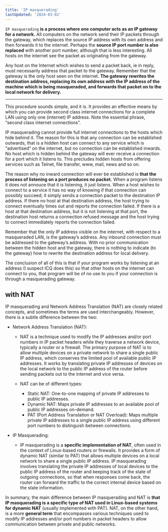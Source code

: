 ```yaml
---
title: 'IP masquerading'
lastUpdated: '2024-03-02'
---
```


`IP masquerading` **is a process where one computer acts as an IP gateway for a network.** All computers on the network send their IP packets through the gateway, which replaces the source IP address with its own address and then forwards it to the internet. Perhaps the **source IP port number is also replaced** with another port number, although that is less interesting.  All hosts on the internet see the packet as originating from the gateway.

Any host on the Internet which wishes to send a packet back, ie in reply, must necessarily address that packet to the gateway. Remember that the gateway is the only host seen on the internet. **The gateway rewrites the destination address, replacing its own address with the IP address of the machine which is being masqueraded, and forwards that packet on to the local network for delivery.**

---

This procedure sounds simple, and it is. It provides an effective means by which you can provide second class internet connections for a complete LAN using only one (internet) IP address. Note the essential phrase, “second class internet connections”.

IP masquerading cannot provide full internet connections to the hosts which hide behind it.  The reason for this is that any connection can be established outwards, that is a hidden host can connect to any service which is “advertised” on the internet, but no connection can be established inwards.  No host which is hidden behind the gateway will ever receive a connection for a port which it listens to. This precludes hidden hosts from offering services such as Telnet, file transfer, www, mail, news and so on.

The reason why no inward connection will ever be established is **that the process of listening on a port produces no packet.**  When a program listens it does not annouce that it is listening, it just listens.  When a host wishes to connect to a service it has no way of knowing if that connection can possibly succeed; it simply sends a connection packet to the destination IP address. If there no host at that destination address, the host trying to connect eventually times out and reports the connection failed.  If there is a host at that destination address, but it is not listening at that port, the destination host returns a connection refused message and the host trying to connect immediately reports the connection failed.

Remember that the only IP address visible on the internet, with respect to a masqueraded LAN, is the gateway’s address.  Any inbound connection must be addressed to the gateway’s address.  With no prior communication between the hidden host and the gateway, there is nothing to indicate (to the gateway) how to rewrite the destination address for local delivery.

The conclusion of all of this is that if your program works by listening at an address (I suspect ICQ does this) so that other hosts on the internet can connect to you, that program will be of no use to you if your connection is through a masquerading gateway.

## with NAT

IP masquerading and Network Address Translation (NAT) are closely related concepts, and sometimes the terms are used interchangeably. However, there is a subtle difference between the two:

- Network Address Translation (NAT):
  - NAT is a technique used to modify the IP addresses and/or port numbers in IP packet headers while they traverse a network device, typically a router or a firewall. The primary purpose of NAT is to allow multiple devices on a private network to share a single public IP address, which conserves the limited pool of available public IP addresses. It works by translating private IP addresses of devices on the local network to the public IP address of the router before sending packets out to the internet and vice versa.

  - NAT can be of different types:
    - Static NAT: One-to-one mapping of private IP addresses to public IP addresses.
    - Dynamic NAT: Maps private IP addresses to an available pool of public IP addresses on-demand.
    - PAT (Port Address Translation or NAT Overload): Maps multiple private IP addresses to a single public IP address using different port numbers to distinguish between connections.

- IP Masquerading:
  - IP masquerading is a **specific implementation of NAT**, often used in the context of Linux-based routers or firewalls. It provides a form of dynamic NAT (similar to PAT) that allows multiple devices on a local network to share a single public IP address. IP masquerading involves translating the private IP addresses of local devices to the public IP address of the router and keeping track of the state of outgoing connections, so that when responses come back, the router can forward the traffic to the correct internal device based on the state information.
  
In summary, the main difference between IP masquerading and NAT is **that IP masquerading is a specific type of NAT used in Linux-based systems for dynamic NAT** (usually implemented with PAT). NAT, on the other hand, is a more **general term** that encompasses various techniques used to modify IP addresses and/or port numbers in packet headers to allow communication between private and public networks.